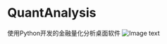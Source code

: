 # QuantAnalysis
使用Python开发的金融量化分析桌面软件
![Image text](https://github.com/huanghaiyan123/QuantAnalysis/tree/master/Image/ShenhuStockUI.png)
